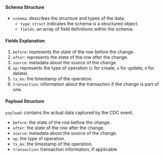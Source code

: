 #### Schema Structure
- `schema`: describes the structure and types of the data.
    - `type`: `struct` indicates the schema is a structured object.
    - `fields`: an array of field definitions within the schema.
#### Fields Explanation
1. `before`: represents the state of the row before the change.
2. `after`: represents the state of the row after the change.
3. `source`: metadata about the source of the change.
4. `op`: represents the type of operation (`c` for create, `u` for update, `d` for delete).
5. `ts_ms`: the timestamp of the operation.
6. `transaction`: information about the transaction if the change is part of one.
#### Payload Structure
`payload`: contains the actual data captured by the CDC event.
- `before`: the state of the row before the change.
- `after`: the state of the row after the change.
- `source`: metadata about the source of the change.
- `op`: the type of operation.
- `ts_ms`: the timestamp of the operation.
- `transaction`: transaction information, if applicable